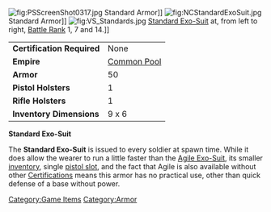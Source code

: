 ![](PSScreenShot0317.jpg "fig:PSScreenShot0317.jpg") Standard Armor\]\]
![](NCStandardExoSuit.jpg "fig:NCStandardExoSuit.jpg") Standard
Armor\]\] ![](VS_Standards.jpg "fig:VS_Standards.jpg") [Standard
Exo-Suit](Standard_Exo-Suit "wikilink") at, from left to right, [Battle
Rank](Battle_Rank "wikilink") 1, 7 and 14.\]\]

|                            |                                       |
|----------------------------|---------------------------------------|
| **Certification Required** | None                                  |
| **Empire**                 | [Common Pool](Common_Pool "wikilink") |
| **Armor**                  | 50                                    |
| **Pistol Holsters**        | 1                                     |
| **Rifle Holsters**         | 1                                     |
| **Inventory Dimensions**   | 9 x 6                                 |

**Standard Exo-Suit**

The **Standard Exo-Suit** is issued to every soldier at spawn time.
While it does allow the wearer to run a little faster than the [Agile
Exo-Suit](Agile_Exo-Suit "wikilink"), its smaller
[inventory](inventory "wikilink"), single [pistol
slot](holster "wikilink"), and the fact that Agile is also available
without other [Certifications](Certifications "wikilink") means this
armor has no practical use, other than quick defense of a base without
power.

[Category:Game Items](Category:Game_Items "wikilink")
[Category:Armor](Category:Armor "wikilink")